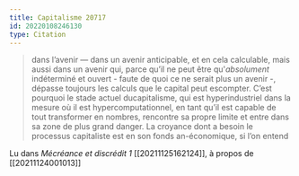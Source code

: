 ```yaml
---
title: Capitalisme 20717
id: 20220108246130
type: Citation
---
```


> dans l’avenir — dans un avenir anticipable, et en cela calculable, mais aussi dans un avenir qui, parce qu’il ne peut être qu'*absolument* indéterminé et ouvert - faute de quoi ce ne serait plus un avenir -, dépasse toujours les calculs que le capital peut escompter. C’est pourquoi le stade actuel ducapitalisme, qui est hyperindustriel dans la mesure où il est hypercomputationnel, en tant qu’il est capable de tout transformer en nombres, rencontre sa propre limite et entre dans sa zone de plus grand danger. La croyance dont a besoin le processus capitaliste est en son fonds an-économique, si l’on entend

Lu dans *Mécréance et discrédit 1* [[20211125162124]], à propos de [[20211124001013]]